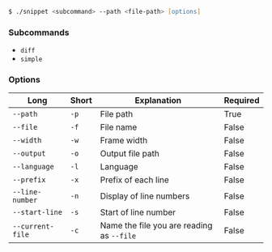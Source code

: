 ```zsh
$ ./snippet <subcommand> --path <file-path> [options]
```

### Subcommands

- `diff`
- `simple`

### Options

| Long             | Short | Explanation                               | Required |
| ---------------- | ----- | ----------------------------------------- | -------- |
| `--path`         | `-p`  | File path                                 | True     |
| `--file`         | `-f`  | File name                                 | False    |
| `--width`        | `-w`  | Frame width                               | False    |
| `--output`       | `-o`  | Output file path                          | False    |
| `--language`     | `-l`  | Language                                  | False    |
| `--prefix`       | `-x`  | Prefix of each line                       | False    |
| `--line-number`  | `-n`  | Display of line numbers                   | False    |
| `--start-line`   | `-s`  | Start of line number                      | False    |
| `--current-file` | `-c`  | Name the file you are reading as `--file` | False    |
